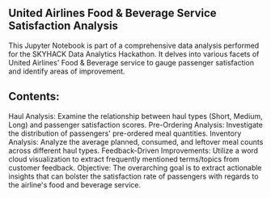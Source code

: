 ## United Airlines Food & Beverage Service Satisfaction Analysis
This Jupyter Notebook is part of a comprehensive data analysis performed for the SKYHACK Data Analytics Hackathon. It delves into various facets of United Airlines' Food & Beverage service to gauge passenger satisfaction and identify areas of improvement.

## Contents:

Haul Analysis: Examine the relationship between haul types (Short, Medium, Long) and passenger satisfaction scores.
Pre-Ordering Analysis: Investigate the distribution of passengers' pre-ordered meal quantities.
Inventory Analysis: Analyze the average planned, consumed, and leftover meal counts across different haul types.
Feedback-Driven Improvements: Utilize a word cloud visualization to extract frequently mentioned terms/topics from customer feedback.
Objective: The overarching goal is to extract actionable insights that can bolster the satisfaction rate of passengers with regards to the airline's food and beverage service.
